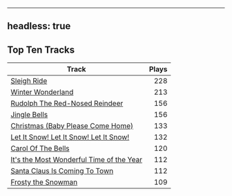 
---
headless: true
---

## Top Ten Tracks

| Track | Plays |
| --- |  ---: |
|[Sleigh Ride](/songs/sleigh-ride)| 228|
|[Winter Wonderland](/songs/winter-wonderland)| 213|
|[Rudolph The Red-Nosed Reindeer](/songs/rudolph-the-red-nosed-reindeer)| 156|
|[Jingle Bells](/songs/jingle-bells)| 156|
|[Christmas (Baby Please Come Home)](/songs/christmas-baby-please-come-home)| 133|
|[Let It Snow! Let It Snow! Let It Snow!](/songs/let-it-snow-let-it-snow-let-it-snow)| 132|
|[Carol Of The Bells](/songs/carol-of-the-bells)| 120|
|[It's the Most Wonderful Time of the Year](/songs/its-the-most-wonderful-time-of-the-year)| 112|
|[Santa Claus Is Coming To Town](/songs/santa-claus-is-coming-to-town)| 112|
|[Frosty the Snowman](/songs/frosty-the-snowman)| 109|
